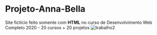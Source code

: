 # Projeto-Anna-Bella
Site fictício feito somente com **HTML** no curso de Desenvolvimento Web Completo 2020 - 20 cursos + 20 projetos
![trabalho2](https://user-images.githubusercontent.com/39439932/90820947-8cd16c80-e308-11ea-8555-1191f212ccff.jpg)
